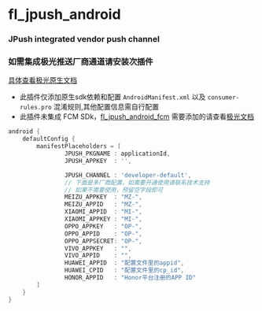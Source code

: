 # fl_jpush_android

### JPush integrated vendor push channel

### 如需集成极光推送厂商通道请安装次插件

[具体查看极光原生文档](https://docs.jiguang.cn/jpush/client/Android/android_3rd_guide)

- 此插件仅添加原生sdk依赖和配置 `AndroidManifest.xml` 以及 `consumer-rules.pro` 混淆规则,其他配置信息需自行配置
- 此插件未集成 FCM SDk，[fl_jpush_android_fcm](https://pub.dev/packages/fl_jpush_android_fcm)
  需要添加的请查看[极光文档](https://docs.jiguang.cn/jpush/client/Android/android_3rd_guide#fcm-%E9%80%9A%E9%81%93%E9%9B%86%E6%88%90%E6%8C%87%E5%8D%97)


```groovy
android {
    defaultConfig {
        manifestPlaceholders = [
                JPUSH_PKGNAME : applicationId,
                JPUSH_APPKEY  : '',

                JPUSH_CHANNEL : 'developer-default',
                // 下面是多厂商配置，如需要开通使用请联系技术支持
                // 如果不需要使用，预留空字段即可
                MEIZU_APPKEY  : "MZ-",
                MEIZU_APPID   : "MZ-",
                XIAOMI_APPID  : "MI-",
                XIAOMI_APPKEY : "MI-",
                OPPO_APPKEY   : "OP-",
                OPPO_APPID    : "OP-",
                OPPO_APPSECRET: "OP-",
                VIVO_APPKEY   : "",
                VIVO_APPID    : "",
                HUAWEI_APPID  : "配置文件里的appid",
                HUAWEI_CPID   : "配置文件里的cp_id",
                HONOR_APPID   : "Honor平台注册的APP ID"
        ]
    }
}
```
